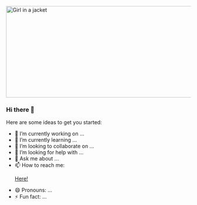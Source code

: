 <img src="https://raw.githubusercontent.com/josefftan/josefftan.github.io/master/assets/img/portfolio/significant.png" alt="Girl in a jacket" width="1000" height="250" />

### Hi there 👋

Here are some ideas to get you started:

- 🔭 I’m currently working on ...
- 🌱 I’m currently learning ...
- 👯 I’m looking to collaborate on ...
- 🤔 I’m looking for help with ...
- 💬 Ask me about ...
- 📫 How to reach me: <p><a href="https://josefftan.github.io/">Here!</a></p>
- 😄 Pronouns: ...
- ⚡ Fun fact: ...

